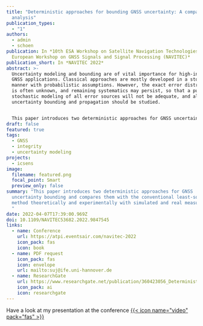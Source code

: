 ```yaml
---
title: "Deterministic approaches for bounding GNSS uncertainty: A comparative
  analysis"
publication_types:
  - "1"
authors:
  - admin
  - schoen
publication: In *10th ESA Workshop on Satellite Navigation Technologies and
  European Workshop on GNSS Signals and Signal Processing (NAVITEC)*
publication_short: In *NAVITEC 2022*
abstract: >-
  Uncertainty modeling and bounding are of vital importance for high-integrity
  GNSS applications. Classical approaches are mostly developed in a stochastic
  manner with probabilistic assumptions. However, the exact error distribution
  is often unknown, and remaining systematics may persist, so that a purely
  stochastic modeling of all error sources will not be adequate, and alternative
  uncertainty bounding and propagation should be studied. 


  This paper introduces two deterministic approaches for GNSS uncertainty bounding and compares them with the conventional least-squares method theoretically and experimentally with simulated and real measurements. Both methods use deterministic intervals to denote observation uncertainty, subsequently following a linear uncertainty propagation instead of quadratic one. The interval extension of least-squares transfers the uncertainty into the position domain in the form of zonotope and further bound the stochasticity by the extended point confidence domain. As a comparison, the other method takes advantage of geometrical constraints and convex optimization, leading to a polytopic solution set and zonotopic confidence region. We show their theoretical similarities and highlight different interpretations in practice. Nevertheless, both are sufficient to account for both random and systematic components of uncertainty.
draft: false
featured: true
tags:
  - GNSS
  - integrity
  - uncertainty modeling
projects:
  - icsens
image:
  filename: featured.png
  focal_point: Smart
  preview_only: false
summary: "This paper introduces two deterministic approaches for GNSS
  uncertainty bounding and compares them with the conventional least-squares
  method theoretically and experimentally with simulated and real measurements.
  "
date: 2022-04-07T17:39:00.969Z
doi: 10.1109/NAVITEC53682.2022.9847545
links:
  - name: Conference
    url: https://atpi.eventsair.com/navitec-2022
    icon_pack: fas
    icon: book
  - name: PDF request
    icon_pack: fas
    icon: envelope
    url: mailto:suj@ife.uni-hannover.de
  - name: ResearchGate
    url: https://www.researchgate.net/publication/360423056_Deterministic_Approaches_for_Bounding_GNSS_Uncertainty_A_Comparative_Analysis
    icon_pack: ai
    icon: researchgate
---
```

Have a look at my presentation at the conference [](/talk/deterministic-approaches-for-bounding-gnss-uncertainty-a-comparative-analysis/)[{{< icon name="video" pack="fas" >}}](/talk/deterministic-approaches-for-bounding-gnss-uncertainty-a-comparative-analysis/)
